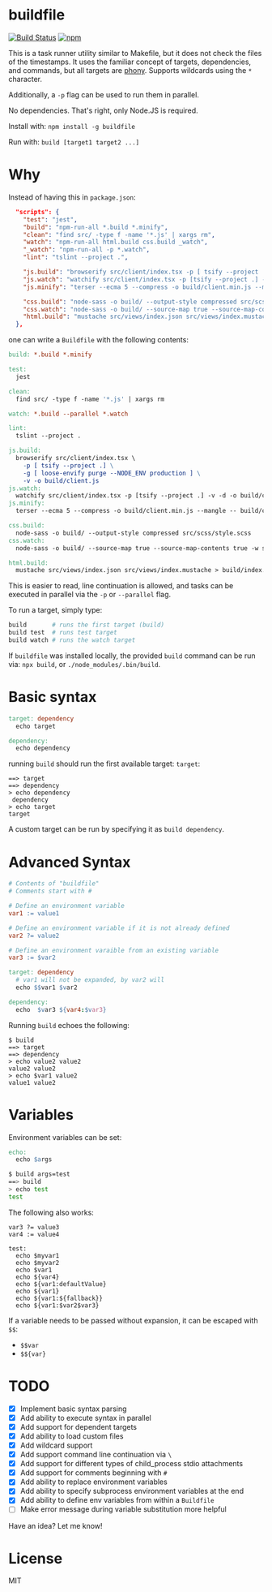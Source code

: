 # buildfile

[![Build Status](https://travis-ci.com/jeremija/Buildfile.svg?branch=master)](https://travis-ci.com/jeremija/Buildfile) [![npm](https://img.shields.io/npm/v/buildfile.svg)](https://www.npmjs.com/package/buildfile)

This is a task runner utility similar to Makefile, but it does not check the
files of the timestamps. It uses the familiar concept of targets, dependencies,
and commands, but all targets are [phony][phony]. Supports wildcards using the
`*` character.

Additionally, a `-p` flag can be used to run them in parallel.

No dependencies. That's right, only Node.JS is required.

Install with: `npm install -g buildfile`

Run with: `build [target1 target2 ...]`

# Why

Instead of having this in `package.json`:

```json
  "scripts": {
    "test": "jest",
    "build": "npm-run-all *.build *.minify",
    "clean": "find src/ -type f -name '*.js' | xargs rm",
    "watch": "npm-run-all html.build css.build _watch",
    "_watch": "npm-run-all -p *.watch",
    "lint": "tslint --project .",

    "js.build": "browserify src/client/index.tsx -p [ tsify --project .] -g [ loose-envify purge --NODE_ENV production ] -v -o build/client.js",
    "js.watch": "watchify src/client/index.tsx -p [tsify --project .] -v -d -o build/client.js",
    "js.minify": "terser --ecma 5 --compress -o build/client.min.js --mangle -- build/client.js",

    "css.build": "node-sass -o build/ --output-style compressed src/scss/style.scss",
    "css.watch": "node-sass -o build/ --source-map true --source-map-contents true -w src/scss/style.scss",
    "html.build": "mustache src/views/index.json src/views/index.mustache > build/index.html",
  },
```

one can write a `Buildfile` with the following contents:

```Makefile
build: *.build *.minify

test:
  jest

clean:
  find src/ -type f -name '*.js' | xargs rm

watch: *.build --parallel *.watch

lint:
  tslint --project .

js.build:
  browserify src/client/index.tsx \
    -p [ tsify --project .] \
    -g [ loose-envify purge --NODE_ENV production ] \
    -v -o build/client.js
js.watch:
  watchify src/client/index.tsx -p [tsify --project .] -v -d -o build/client.js
js.minify:
  terser --ecma 5 --compress -o build/client.min.js --mangle -- build/client.js

css.build:
  node-sass -o build/ --output-style compressed src/scss/style.scss
css.watch:
  node-sass -o build/ --source-map true --source-map-contents true -w src/scss/style.scss

html.build:
  mustache src/views/index.json src/views/index.mustache > build/index.html
```

This is easier to read, line continuation is allowed, and tasks can be executed
in parallel via the `-p` or `--parallel` flag.

To run a target, simply type:

```bash
build       # runs the first target (build)
build test  # runs test target
build watch # runs the watch target
```

If `buildfile` was installed locally, the provided `build` command can be run
via: `npx build`, or `./node_modules/.bin/build`.

# Basic syntax

```Makefile
target: dependency
  echo target

dependency:
  echo dependency
```

running `build` should run the first available target: `target`:

```
==> target
==> dependency
> echo dependency
 dependency
> echo target
target
```

A custom target can be run by specifying it as `build dependency`.

# Advanced Syntax

```Makefile
# Contents of "buildfile"
# Comments start with #

# Define an environment variable
var1 := value1

# Define an environment variable if it is not already defined
var2 ?= value2

# Define an environment varaible from an existing variable
var3 := $var2

target: dependency
  # var1 will not be expanded, by var2 will
  echo $$var1 $var2

dependency:
  echo  $var3 ${var4:$var3}
```

Running `build` echoes the following:

```
$ build
==> target
==> dependency
> echo value2 value2
value2 value2
> echo $var1 value2
value1 value2
```


# Variables

Environment variables can be set:

```Makefile
echo:
  echo $args
```

```bash
$ build args=test
==> build
> echo test
test
```

The following also works:

```
var3 ?= value3
var4 := value4

test:
  echo $myvar1
  echo $myvar2
  echo $var1
  echo ${var4}
  echo ${var1:defaultValue}
  echo ${var1}
  echo ${var1:${fallback}}
  echo ${var1:$var2$var3}
```

If a variable needs to be passed without expansion, it can be escaped with
`$$`:

 - `$$var`
 - `$${var}`


# TODO

 - [x] Implement basic syntax parsing
 - [x] Add ability to execute syntax in parallel
 - [x] Add support for dependent targets
 - [x] Add ability to load custom files
 - [x] Add wildcard support
 - [x] Add support command line continuation via `\`
 - [x] Add support for different types of child_process stdio attachments
 - [x] Add support for comments beginning with `#`
 - [x] Add ability to replace environment variables
 - [x] Add ability to specify subprocess environment variables at the end
 - [x] Add ability to define env variables from within a `Buildfile`
 - [ ] Make error message during variable substitution more helpful

Have an idea? Let me know!

# License

MIT

[phony]: https://www.gnu.org/software/make/manual/html_node/Phony-Targets.html
